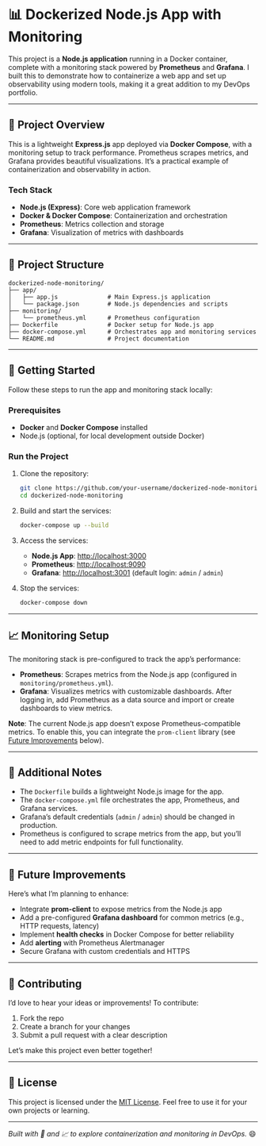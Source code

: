 # 📊 Dockerized Node.js App with Monitoring

This project is a **Node.js application** running in a Docker container, complete with a monitoring stack powered by **Prometheus** and **Grafana**. I built this to demonstrate how to containerize a web app and set up observability using modern tools, making it a great addition to my DevOps portfolio.

---

## 🌟 Project Overview

This is a lightweight **Express.js** app deployed via **Docker Compose**, with a monitoring setup to track performance. Prometheus scrapes metrics, and Grafana provides beautiful visualizations. It’s a practical example of containerization and observability in action.

### Tech Stack
- **Node.js (Express)**: Core web application framework
- **Docker & Docker Compose**: Containerization and orchestration
- **Prometheus**: Metrics collection and storage
- **Grafana**: Visualization of metrics with dashboards

---

## 📂 Project Structure

```
dockerized-node-monitoring/
├── app/
│   ├── app.js              # Main Express.js application
│   └── package.json        # Node.js dependencies and scripts
├── monitoring/
│   └── prometheus.yml      # Prometheus configuration
├── Dockerfile              # Docker setup for Node.js app
├── docker-compose.yml      # Orchestrates app and monitoring services
└── README.md               # Project documentation
```

---

## 🐳 Getting Started

Follow these steps to run the app and monitoring stack locally:

### Prerequisites
- **Docker** and **Docker Compose** installed
- Node.js (optional, for local development outside Docker)

### Run the Project
1. Clone the repository:
   ```bash
   git clone https://github.com/your-username/dockerized-node-monitoring.git
   cd dockerized-node-monitoring
   ```

2. Build and start the services:
   ```bash
   docker-compose up --build
   ```

3. Access the services:
   - **Node.js App**: [http://localhost:3000](http://localhost:3000)
   - **Prometheus**: [http://localhost:9090](http://localhost:9090)
   - **Grafana**: [http://localhost:3001](http://localhost:3001) (default login: `admin` / `admin`)

4. Stop the services:
   ```bash
   docker-compose down
   ```

---

## 📈 Monitoring Setup

The monitoring stack is pre-configured to track the app’s performance:
- **Prometheus**: Scrapes metrics from the Node.js app (configured in `monitoring/prometheus.yml`).
- **Grafana**: Visualizes metrics with customizable dashboards. After logging in, add Prometheus as a data source and import or create dashboards to view metrics.

**Note**: The current Node.js app doesn’t expose Prometheus-compatible metrics. To enable this, you can integrate the `prom-client` library (see [Future Improvements](#-future-improvements) below).

---

## 📌 Additional Notes

- The `Dockerfile` builds a lightweight Node.js image for the app.
- The `docker-compose.yml` file orchestrates the app, Prometheus, and Grafana services.
- Grafana’s default credentials (`admin` / `admin`) should be changed in production.
- Prometheus is configured to scrape metrics from the app, but you’ll need to add metric endpoints for full functionality.

---

## 🔮 Future Improvements

Here’s what I’m planning to enhance:
- Integrate **prom-client** to expose metrics from the Node.js app
- Add a pre-configured **Grafana dashboard** for common metrics (e.g., HTTP requests, latency)
- Implement **health checks** in Docker Compose for better reliability
- Add **alerting** with Prometheus Alertmanager
- Secure Grafana with custom credentials and HTTPS

---

## 🤝 Contributing

I’d love to hear your ideas or improvements! To contribute:
1. Fork the repo
2. Create a branch for your changes
3. Submit a pull request with a clear description

Let’s make this project even better together!

---

## 📄 License

This project is licensed under the [MIT License](https://opensource.org/licenses/MIT). Feel free to use it for your own projects or learning.

---

*Built with 🐳 and 📈 to explore containerization and monitoring in DevOps.* 😄
